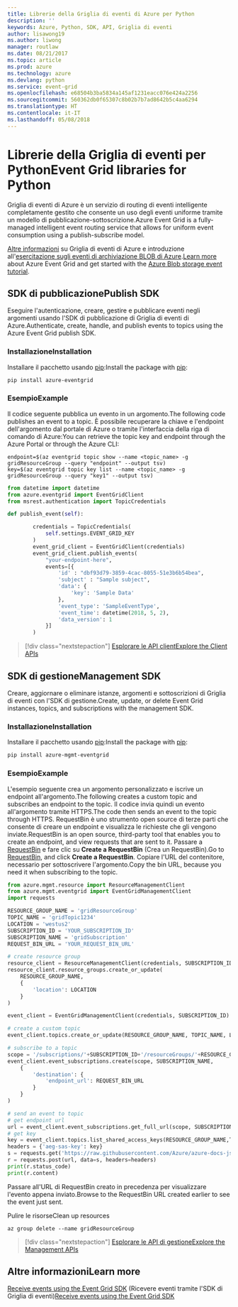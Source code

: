 ```yaml
---
title: Librerie della Griglia di eventi di Azure per Python
description: ''
keywords: Azure, Python, SDK, API, Griglia di eventi
author: lisawong19
ms.author: liwong
manager: routlaw
ms.date: 08/21/2017
ms.topic: article
ms.prod: azure
ms.technology: azure
ms.devlang: python
ms.service: event-grid
ms.openlocfilehash: e68504b3ba5834a145af1231eacc076e424a2256
ms.sourcegitcommit: 560362db0f65307c8b02b7b7ad8642b5c4aa6294
ms.translationtype: HT
ms.contentlocale: it-IT
ms.lasthandoff: 05/08/2018
---
```

# <a name="event-grid-libraries-for-python"></a><span data-ttu-id="1fd2b-103">Librerie della Griglia di eventi per Python</span><span class="sxs-lookup"><span data-stu-id="1fd2b-103">Event Grid libraries for Python</span></span>


<span data-ttu-id="1fd2b-104">Griglia di eventi di Azure è un servizio di routing di eventi intelligente completamente gestito che consente un uso degli eventi uniforme tramite un modello di pubblicazione-sottoscrizione.</span><span class="sxs-lookup"><span data-stu-id="1fd2b-104">Azure Event Grid is a fully-managed intelligent event routing service that allows for uniform event consumption using a publish-subscribe model.</span></span>

<span data-ttu-id="1fd2b-105">[Altre informazioni](/azure/event-grid/overview) su Griglia di eventi di Azure e introduzione all'[esercitazione sugli eventi di archiviazione BLOB di Azure](/azure/storage/blobs/storage-blob-event-quickstart).</span><span class="sxs-lookup"><span data-stu-id="1fd2b-105">[Learn more](/azure/event-grid/overview) about Azure Event Grid and get started with the [Azure Blob storage event tutorial](/azure/storage/blobs/storage-blob-event-quickstart).</span></span> 

## <a name="publish-sdk"></a><span data-ttu-id="1fd2b-106">SDK di pubblicazione</span><span class="sxs-lookup"><span data-stu-id="1fd2b-106">Publish SDK</span></span>

<span data-ttu-id="1fd2b-107">Eseguire l'autenticazione, creare, gestire e pubblicare eventi negli argomenti usando l'SDK di pubblicazione di Griglia di eventi di Azure.</span><span class="sxs-lookup"><span data-stu-id="1fd2b-107">Authenticate, create, handle, and publish events to topics using the Azure Event Grid publish SDK.</span></span>

### <a name="installation"></a><span data-ttu-id="1fd2b-108">Installazione</span><span class="sxs-lookup"><span data-stu-id="1fd2b-108">Installation</span></span> 

<span data-ttu-id="1fd2b-109">Installare il pacchetto usando [pip](https://pip.pypa.io/en/stable/quickstart/):</span><span class="sxs-lookup"><span data-stu-id="1fd2b-109">Install the package with [pip](https://pip.pypa.io/en/stable/quickstart/):</span></span>

```bash
pip install azure-eventgrid
```

### <a name="example"></a><span data-ttu-id="1fd2b-110">Esempio</span><span class="sxs-lookup"><span data-stu-id="1fd2b-110">Example</span></span> 

<span data-ttu-id="1fd2b-111">Il codice seguente pubblica un evento in un argomento.</span><span class="sxs-lookup"><span data-stu-id="1fd2b-111">The following code publishes an event to a topic.</span></span> <span data-ttu-id="1fd2b-112">È possibile recuperare la chiave e l'endpoint dell'argomento dal portale di Azure o tramite l'interfaccia della riga di comando di Azure:</span><span class="sxs-lookup"><span data-stu-id="1fd2b-112">You can retrieve the topic key and endpoint through the Azure Portal or through the Azure CLI:</span></span>

```azurecli-interactive
endpoint=$(az eventgrid topic show --name <topic_name> -g gridResourceGroup --query "endpoint" --output tsv)
key=$(az eventgrid topic key list --name <topic_name> -g gridResourceGroup --query "key1" --output tsv)
```

```python
from datetime import datetime
from azure.eventgrid import EventGridClient
from msrest.authentication import TopicCredentials

def publish_event(self):

        credentials = TopicCredentials(
            self.settings.EVENT_GRID_KEY
        )
        event_grid_client = EventGridClient(credentials)
        event_grid_client.publish_events(
            "your-endpoint-here",
            events=[{
                'id' : "dbf93d79-3859-4cac-8055-51e3b6b54bea",
                'subject' : "Sample subject",
                'data': {
                    'key': 'Sample Data'
                },
                'event_type': 'SampleEventType',
                'event_time': datetime(2018, 5, 2),
                'data_version': 1
            }]
        )
```

> [!div class="nextstepaction"]
> [<span data-ttu-id="1fd2b-113">Esplorare le API client</span><span class="sxs-lookup"><span data-stu-id="1fd2b-113">Explore the Client APIs</span></span>](/python/api/overview/azure/eventgrid/client)

## <a name="management-sdk"></a><span data-ttu-id="1fd2b-114">SDK di gestione</span><span class="sxs-lookup"><span data-stu-id="1fd2b-114">Management SDK</span></span>

<span data-ttu-id="1fd2b-115">Creare, aggiornare o eliminare istanze, argomenti e sottoscrizioni di Griglia di eventi con l'SDK di gestione.</span><span class="sxs-lookup"><span data-stu-id="1fd2b-115">Create, update, or delete Event Grid instances, topics, and subscriptions with the management SDK.</span></span>

### <a name="installation"></a><span data-ttu-id="1fd2b-116">Installazione</span><span class="sxs-lookup"><span data-stu-id="1fd2b-116">Installation</span></span> 

<span data-ttu-id="1fd2b-117">Installare il pacchetto usando [pip](https://pip.pypa.io/en/stable/quickstart/):</span><span class="sxs-lookup"><span data-stu-id="1fd2b-117">Install the package with [pip](https://pip.pypa.io/en/stable/quickstart/):</span></span>

```bash
pip install azure-mgmt-eventgrid
```

### <a name="example"></a><span data-ttu-id="1fd2b-118">Esempio</span><span class="sxs-lookup"><span data-stu-id="1fd2b-118">Example</span></span>

<span data-ttu-id="1fd2b-119">L'esempio seguente crea un argomento personalizzato e iscrive un endpoint all'argomento.</span><span class="sxs-lookup"><span data-stu-id="1fd2b-119">The following creates a custom topic and subscribes an endpoint to the topic.</span></span> <span data-ttu-id="1fd2b-120">Il codice invia quindi un evento all'argomento tramite HTTPS.</span><span class="sxs-lookup"><span data-stu-id="1fd2b-120">The code then sends an event to the topic through HTTPS.</span></span>
<span data-ttu-id="1fd2b-121">RequestBin è uno strumento open source di terze parti che consente di creare un endpoint e visualizza le richieste che gli vengono inviate.</span><span class="sxs-lookup"><span data-stu-id="1fd2b-121">RequestBin is an open source, third-party tool that enables you to create an endpoint, and view requests that are sent to it.</span></span> <span data-ttu-id="1fd2b-122">Passare a [RequestBin](https://requestb.in/) e fare clic su **Create a RequestBin** (Crea un RequestBin).</span><span class="sxs-lookup"><span data-stu-id="1fd2b-122">Go to [RequestBin](https://requestb.in/), and click **Create a RequestBin**.</span></span> <span data-ttu-id="1fd2b-123">Copiare l'URL del contenitore, necessario per sottoscrivere l'argomento.</span><span class="sxs-lookup"><span data-stu-id="1fd2b-123">Copy the bin URL, because you need it when subscribing to the topic.</span></span>

```python
from azure.mgmt.resource import ResourceManagementClient
from azure.mgmt.eventgrid import EventGridManagementClient
import requests

RESOURCE_GROUP_NAME = 'gridResourceGroup'
TOPIC_NAME = 'gridTopic1234'
LOCATION = 'westus2'
SUBSCRIPTION_ID = 'YOUR_SUBSCRIPTION_ID'
SUBSCRIPTION_NAME = 'gridSubscription'
REQUEST_BIN_URL = 'YOUR_REQUEST_BIN_URL'

# create resource group
resource_client = ResourceManagementClient(credentials, SUBSCRIPTION_ID)
resource_client.resource_groups.create_or_update(
    RESOURCE_GROUP_NAME,
    {
        'location': LOCATION
    }
)

event_client = EventGridManagementClient(credentials, SUBSCRIPTION_ID)

# create a custom topic
event_client.topics.create_or_update(RESOURCE_GROUP_NAME, TOPIC_NAME, LOCATION)

# subscribe to a topic
scope = '/subscriptions/'+SUBSCRIPTION_ID+'/resourceGroups/'+RESOURCE_GROUP_NAME+'/providers/Microsoft.EventGrid/topics/'+TOPIC_NAME
event_client.event_subscriptions.create(scope, SUBSCRIPTION_NAME,
    {
        'destination': {
            'endpoint_url': REQUEST_BIN_URL
        }
    }
)

# send an event to topic
# get endpoint url
url = event_client.event_subscriptions.get_full_url(scope, SUBSCRIPTION_NAME).endpoint_url
# get key
key = event_client.topics.list_shared_access_keys(RESOURCE_GROUP_NAME,TOPIC_NAME).key1
headers = {'aeg-sas-key': key}
s = requests.get('https://raw.githubusercontent.com/Azure/azure-docs-json-samples/master/event-grid/customevent.json')
r = requests.post(url, data=s, headers=headers)
print(r.status_code)
print(r.content)
```
<span data-ttu-id="1fd2b-124">Passare all'URL di RequestBin creato in precedenza per visualizzare l'evento appena inviato.</span><span class="sxs-lookup"><span data-stu-id="1fd2b-124">Browse to the RequestBin URL created earlier to see the event just sent.</span></span>

<span data-ttu-id="1fd2b-125">Pulire le risorse</span><span class="sxs-lookup"><span data-stu-id="1fd2b-125">Clean up resources</span></span>
```azurecli-interactive
az group delete --name gridResourceGroup
```

> [!div class="nextstepaction"]
> [<span data-ttu-id="1fd2b-126">Esplorare le API di gestione</span><span class="sxs-lookup"><span data-stu-id="1fd2b-126">Explore the Management APIs</span></span>](/python/api/overview/azure/eventgrid/management)

## <a name="learn-more"></a><span data-ttu-id="1fd2b-127">Altre informazioni</span><span class="sxs-lookup"><span data-stu-id="1fd2b-127">Learn more</span></span>

<span data-ttu-id="1fd2b-128">[Receive events using the Event Grid SDK](/azure/event-grid/receive-events) (Ricevere eventi tramite l'SDK di Griglia di eventi)</span><span class="sxs-lookup"><span data-stu-id="1fd2b-128">[Receive events using the Event Grid SDK](/azure/event-grid/receive-events)</span></span>